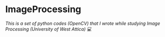 # ImageProcessing
<p> <em> This is a set of python codes (OpenCV) that I wrote while studying Image Processing (University of West Attica) 💻 </em> </p>
